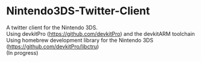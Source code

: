 # Nintendo3DS-Twitter-Client
A twitter client for the Nintendo 3DS.  
Using devkitPro (https://github.com/devkitPro) and the devkitARM toolchain  
Using homebrew development library for the Nintendo 3DS (https://github.com/devkitPro/libctru)  
(In progress)  
